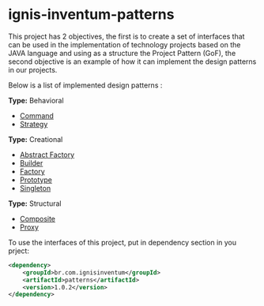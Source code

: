# ignis-inventum-patterns

This project has 2 objectives, the first is to create a set of interfaces that can be used in the implementation of technology projects based on the JAVA language and using as a structure the Project Pattern (GoF), the second objective is an example of how it can implement the design patterns in our projects.

Below is a list of implemented design patterns :

**Type:** Behavioral
* [Command](src/main/java/br/com/ignisinventum/infra/patters/behavioral/command/README.md)
* [Strategy](src/main/java/br/com/ignisinventum/infra/patters/behavioral/strategy/README.md)

**Type:** Creational
* [Abstract Factory](src/main/java/br/com/ignisinventum/infra/patters/creational/abstractfactory/README.md)
* [Builder](src/main/java/br/com/ignisinventum/infra/patters/creational/builder/README.md)
* [Factory](src/main/java/br/com/ignisinventum/infra/patters/creational/factory/README.md)
* [Prototype](src/main/java/br/com/ignisinventum/infra/patters/creational/prototype/README.md)
* [Singleton](src/main/java/br/com/ignisinventum/infra/patters/creational/singleton/README.md)

**Type:** Structural
* [Composite](src/main/java/br/com/ignisinventum/infra/patters/structural/composite/README.md)
* [Proxy](src/main/java/br/com/ignisinventum/infra/patters/structural/proxy/README.md)

To use the interfaces of this project, put in dependency section in you prject:

```xml
<dependency>
	<groupId>br.com.ignisinventum</groupId>
	<artifactId>patterns</artifactId>
	<version>1.0.2</version>
</dependency>
```
